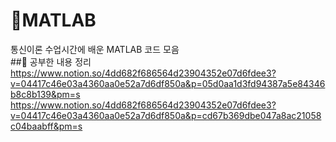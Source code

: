 # 📂MATLAB
통신이론 수업시간에 배운 MATLAB 코드 모음 <br>
##🔗 공부한 내용 정리
https://www.notion.so/4dd682f686564d23904352e07d6fdee3?v=04417c46e03a4360aa0e52a7d6df850a&p=05d0aa1d3fd94387a5e84346b8c8b139&pm=s <br>
https://www.notion.so/4dd682f686564d23904352e07d6fdee3?v=04417c46e03a4360aa0e52a7d6df850a&p=cd67b369dbe047a8ac21058c04baabff&pm=s

